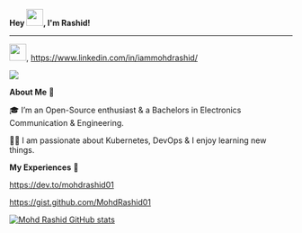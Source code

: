 **Hey <img src="https://github.com/TheDudeThatCode/TheDudeThatCode/blob/master/Assets/Hi.gif" width="30" height="30" />, I'm Rashid!**

---

  
<img src="https://github.com/TheDudeThatCode/TheDudeThatCode/blob/master/Assets/Linkedin.svg" width="30" height="30" />, https://www.linkedin.com/in/iammohdrashid/ 
                                                                                                                    
<img src="https://img.icons8.com/material-sharp/24/000000/twitter.png"/>



**About Me** :rocket:

:mortar_board: I’m an Open-Source enthusiast & a Bachelors in Electronics Communication & Engineering.

:technologist: I am passionate about Kubernetes, DevOps & I enjoy learning new things. 

**My Experiences** :raised_hands:




https://dev.to/mohdrashid01   



https://gist.github.com/MohdRashid01

[![Mohd Rashid GitHub stats](https://github-readme-stats.vercel.app/api?username=mohdrashid01)](https://github.com/mohdrashid01/github-readme-stats)

<!---
MohdRashid01/MohdRashid01 is a ✨ special ✨ repository because its `README.md` (this file) appears on your GitHub profile.
You can click the Preview link to take a look at your changes.
--->
